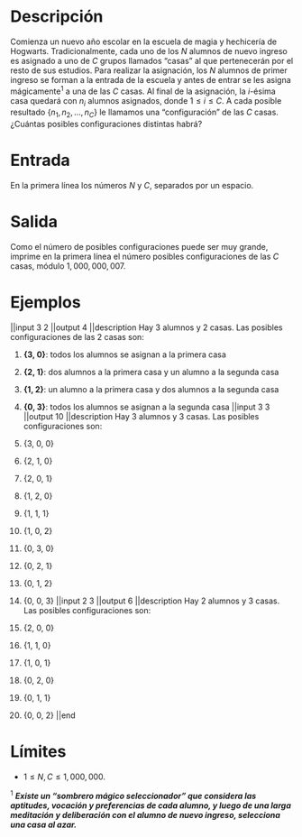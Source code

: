 # Descripción
Comienza un nuevo año escolar en la escuela de magia y hechicería de Hogwarts. Tradicionalmente, cada uno de los $N$ alumnos de nuevo ingreso es asignado a uno de $C$ grupos llamados “casas” al que pertenecerán por el resto de sus estudios. Para realizar la asignación, los $N$ alumnos de primer ingreso se forman a la entrada de la escuela y antes de entrar se les asigna mágicamente$^1$ a una de las $C$ casas. Al final de la asignación, la $i$-ésima casa quedará con $n_i$ alumnos asignados, donde $1 \leq i \leq C$. A cada posible resultado $\lbrace n_1, n_2, …, n_C \rbrace$ le llamamos una “configuración” de las $C$ casas. ¿Cuántas posibles configuraciones distintas habrá?

# Entrada
En la primera línea los números $N$ y $C$, separados por un espacio.

# Salida
Como el número de posibles configuraciones puede ser muy grande, imprime en la primera línea el número posibles configuraciones de las $C$ casas, módulo $1,000,000,007$.

# Ejemplos
||input
3 2
||output
4
||description
Hay 3 alumnos y 2 casas. Las posibles configuraciones de las 2 casas son:

1. **{3, 0}**: todos los alumnos se asignan a la primera casa
2. **{2, 1}**: dos alumnos a la primera casa y un alumno a la segunda casa
3. **{1, 2}**: un alumno a la primera casa y dos alumnos a la segunda casa
4. **{0, 3}**: todos los alumnos se asignan a la segunda casa
||input
3 3
||output
10
||description
Hay 3 alumnos y 3 casas.
Las posibles configuraciones son:

1. {3, 0, 0}
2. {2, 1, 0}
3. {2, 0, 1}
4. {1, 2, 0}
5. {1, 1, 1}
6. {1, 0, 2}
7. {0, 3, 0}
8. {0, 2, 1}
9. {0, 1, 2}
10. {0, 0, 3}
||input
2 3
||output
6
||description
Hay 2 alumnos y 3 casas. Las posibles configuraciones son:

1. {2, 0, 0}
2. {1, 1, 0}
3. {1, 0, 1}
4. {0, 2, 0}
5. {0, 1, 1}
6. {0, 0, 2}
||end

# Límites
* $1 \leq N, C \leq 1,000,000$.

$^1$ <i><b>Existe un “sombrero mágico seleccionador” que considera las aptitudes, vocación y preferencias de cada alumno, y luego de una larga meditación y deliberación con el alumno de nuevo ingreso, selecciona una casa al azar.</b></i>
